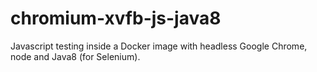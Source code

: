 # chromium-xvfb-js-java8
Javascript testing inside a Docker image with headless Google Chrome, node and Java8 (for Selenium).
